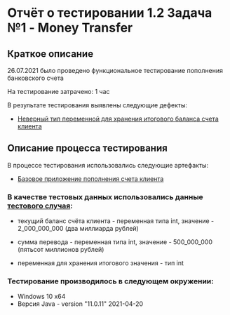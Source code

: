 # Отчёт о тестировании 1.2 Задача №1 - Money Transfer

## Краткое описание

26.07.2021 было проведено функциональное тестирование пополнения банковского счета 

На тестирование затрачено: 1 час

В результате тестирования выявлены следующие дефекты:
* [Неверный тип переменной для хранения итогового баланса счета клиента](https://github.com/lizadegt/1.2_Java-1_Money-Transfer/issues/1)

## Описание процесса тестирования

В процессе тестирования использовались следующие артефакты:
 * [Базовое приложение пополнения счета клиента](https://github.com/netology-code/javaqa-homeworks/tree/master/programming)

### В качестве тестовых данных использовались данные [тестового случая](https://github.com/netology-code/javaqa-homeworks/tree/master/programming):
* текущий баланс счёта клиента - переменная типа int, значение - 2_000_000_000 (два миллиарда рублей)

* сумма перевода - переменная типа int, значение - 500_000_000 (пятьсот миллионов рублей)

* переменная для хранения итогового значения - тип int


### Тестирование производилось в следующем окружении:
* Windows 10 x64
* Версия Java - version "11.0.11" 2021-04-20
